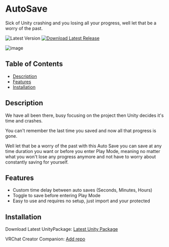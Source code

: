 # AutoSave
Sick of Unity crashing and you losing all your progress, well let that be a worry of the past.

![Latest Version](https://img.shields.io/github/v/tag/FallensWorkshop/UnityAutoSave?label=Latest%20Version)    [![Download Latest Release](https://img.shields.io/badge/Download-Latest%20Release-blue.svg)](https://github.com/FallensWorkshop/UnityAutoSave/releases/latest)

![image](https://github.com/FallensWorkshop/AutoSave/assets/142435339/fd1ef0bb-33c1-4b6a-949b-1867efd14d22)  

## Table of Contents
- [Description](#description)
- [Features](#features)
- [Installation](#installation)

## Description

We have all been there, busy focusing on the project then Unity decides it's time and crashes.

You can't remember the last time you saved and now all that progress is gone.

Well let that be a worry of the past with this Auto Save you can save at any time duration you want or before you enter Play Mode, meaning no matter what you won't lose any progress anymore and not have to worry about constantly saving for yourself.

## Features

- Custom time delay between auto saves (Seconds, Minutes, Hours)
- Toggle to save before entering Play Mode
- Easy to use and requires no setup, just import and your protected

## Installation

Download Latest UnityPackage: [Latest Unity Package](https://github.com/FallensWorkshop/UnityAutoSave/releases/latest)

VRChat Creator Companion: [Add repo](https://github.com/FallensWorkshop/UnityAutoSave/releases/latest)

